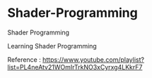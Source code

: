 # Shader-Programming
Shader Programming

Learning Shader Programming

Reference : https://www.youtube.com/playlist?list=PL4neAtv21WOmIrTrkNO3xCyrxg4LKkrF7
